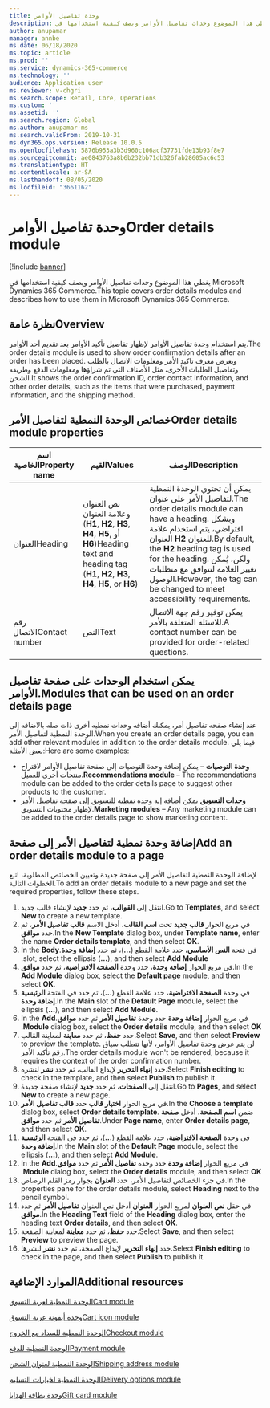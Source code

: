 ```yaml
---
title: وحدة تفاصيل الأوامر
description: يغطي هذا الموضوع وحدات تفاصيل الأوامر ويصف كيفية استخدامها في Microsoft Dynamics 365 Commerce.
author: anupamar
manager: annbe
ms.date: 06/18/2020
ms.topic: article
ms.prod: ''
ms.service: dynamics-365-commerce
ms.technology: ''
audience: Application user
ms.reviewer: v-chgri
ms.search.scope: Retail, Core, Operations
ms.custom: ''
ms.assetid: ''
ms.search.region: Global
ms.author: anupamar-ms
ms.search.validFrom: 2019-10-31
ms.dyn365.ops.version: Release 10.0.5
ms.openlocfilehash: 5876b953a3b3d960c106acf37731fde13b93f8e7
ms.sourcegitcommit: ae0843763a8b6b232bb71db326fab28605ac6c53
ms.translationtype: HT
ms.contentlocale: ar-SA
ms.lasthandoff: 08/05/2020
ms.locfileid: "3661162"
---
```

# <a name="order-details-module"></a><span data-ttu-id="6d4a8-103">وحدة تفاصيل الأوامر</span><span class="sxs-lookup"><span data-stu-id="6d4a8-103">Order details module</span></span>

[!include [banner](includes/banner.md)]

<span data-ttu-id="6d4a8-104">يغطي هذا الموضوع وحدات تفاصيل الأوامر ويصف كيفية استخدامها في Microsoft Dynamics 365 Commerce.</span><span class="sxs-lookup"><span data-stu-id="6d4a8-104">This topic covers order details modules and describes how to use them in Microsoft Dynamics 365 Commerce.</span></span>

## <a name="overview"></a><span data-ttu-id="6d4a8-105">نظرة عامة</span><span class="sxs-lookup"><span data-stu-id="6d4a8-105">Overview</span></span>

<span data-ttu-id="6d4a8-106">يتم استخدام وحدة تفاصيل الأوامر لإظهار تفاصيل تأكيد الأوامر بعد تقديم أحد الأوامر.</span><span class="sxs-lookup"><span data-stu-id="6d4a8-106">The order details module is used to show order confirmation details after an order has been placed.</span></span> <span data-ttu-id="6d4a8-107">ويعرض معرف تاكيد الأمر ومعلومات الاتصال بالطلب وتفاصيل الطلبات الأخرى، مثل الأصناف التي تم شراؤها ومعلومات الدفع وطريقه الشحن.</span><span class="sxs-lookup"><span data-stu-id="6d4a8-107">It shows the order confirmation ID, order contact information, and other order details, such as the items that were purchased, payment information, and the shipping method.</span></span>

## <a name="order-details-module-properties"></a><span data-ttu-id="6d4a8-108">خصائص الوحدة النمطية لتفاصيل الأمر</span><span class="sxs-lookup"><span data-stu-id="6d4a8-108">Order details module properties</span></span>

| <span data-ttu-id="6d4a8-109">اسم الخاصية</span><span class="sxs-lookup"><span data-stu-id="6d4a8-109">Property name</span></span>  | <span data-ttu-id="6d4a8-110">القيم</span><span class="sxs-lookup"><span data-stu-id="6d4a8-110">Values</span></span> | <span data-ttu-id="6d4a8-111">‏‏الوصف</span><span class="sxs-lookup"><span data-stu-id="6d4a8-111">Description</span></span> |
|----------------|--------|-------------|
| <span data-ttu-id="6d4a8-112">العنوان</span><span class="sxs-lookup"><span data-stu-id="6d4a8-112">Heading</span></span>        | <span data-ttu-id="6d4a8-113">نص العنوان وعلامة العنوان (**H1**, **H2**, **H3**, **H4**, **H5**, أو **H6**)</span><span class="sxs-lookup"><span data-stu-id="6d4a8-113">Heading text and heading tag (**H1**, **H2**, **H3**, **H4**, **H5**, or **H6**)</span></span> | <span data-ttu-id="6d4a8-114">يمكن أن تحتوي الوحدة النمطية لتفاصيل الأمر على عنوان.</span><span class="sxs-lookup"><span data-stu-id="6d4a8-114">The order details module can have a heading.</span></span> <span data-ttu-id="6d4a8-115">وبشكل افتراضي، يتم استخدام علامة العنوان **H2** للعنوان.</span><span class="sxs-lookup"><span data-stu-id="6d4a8-115">By default, the **H2** heading tag is used for the heading.</span></span> <span data-ttu-id="6d4a8-116">ولكن، يُمكن تغيير العلامة لتتوافق مع متطلبات الوصول.</span><span class="sxs-lookup"><span data-stu-id="6d4a8-116">However, the tag can be changed to meet accessibility requirements.</span></span> |
| <span data-ttu-id="6d4a8-117">رقم الاتصال</span><span class="sxs-lookup"><span data-stu-id="6d4a8-117">Contact number</span></span> | <span data-ttu-id="6d4a8-118">النص</span><span class="sxs-lookup"><span data-stu-id="6d4a8-118">Text</span></span> | <span data-ttu-id="6d4a8-119">يمكن توفير رقم جهة الاتصال للاسئله المتعلقة بالأمر.</span><span class="sxs-lookup"><span data-stu-id="6d4a8-119">A contact number can be provided for order-related questions.</span></span> |

## <a name="modules-that-can-be-used-on-an-order-details-page"></a><span data-ttu-id="6d4a8-120">يمكن استخدام الوحدات على صفحة تفاصيل الأوامر.</span><span class="sxs-lookup"><span data-stu-id="6d4a8-120">Modules that can be used on an order details page</span></span>

<span data-ttu-id="6d4a8-121">عند إنشاء صفحه تفاصيل أمر، يمكنك أضافه وحدات نمطيه أخرى ذات صله بالاضافه إلى الوحدة النمطية لتفاصيل الأمر.</span><span class="sxs-lookup"><span data-stu-id="6d4a8-121">When you create an order details page, you can add other relevant modules in addition to the order details module.</span></span> <span data-ttu-id="6d4a8-122">فيما يلي بعض الأمثلة:</span><span class="sxs-lookup"><span data-stu-id="6d4a8-122">Here are some examples:</span></span>

- <span data-ttu-id="6d4a8-123">**وحدة التوصيات** – يمكن إضافة وحدة التوصيات إلى صفحة تفاصيل الأوامر لاقتراح منتجات أخرى للعميل.</span><span class="sxs-lookup"><span data-stu-id="6d4a8-123">**Recommendations module** – The recommendations module can be added to the order details page to suggest other products to the customer.</span></span>
- <span data-ttu-id="6d4a8-124">**وحدات التسويق** يمكن أضافه إيه وحده نمطيه للتسويق إلى صفحه تفاصيل الأمر لإظهار محتويات التسويق.</span><span class="sxs-lookup"><span data-stu-id="6d4a8-124">**Marketing modules** – Any marketing module can be added to the order details page to show marketing content.</span></span>

## <a name="add-an-order-details-module-to-a-page"></a><span data-ttu-id="6d4a8-125">إضافة وحدة نمطية لتفاصيل الأمر إلى صفحة</span><span class="sxs-lookup"><span data-stu-id="6d4a8-125">Add an order details module to a page</span></span>

<span data-ttu-id="6d4a8-126">لإضافة الوحدة النمطية لتفاصيل الأمر إلى صفحة جديدة وتعيين الخصائص المطلوبة، اتبع الخطوات التالية.</span><span class="sxs-lookup"><span data-stu-id="6d4a8-126">To add an order details module to a new page and set the required properties, follow these steps.</span></span>

1. <span data-ttu-id="6d4a8-127">انتقل إلى **القوالب**، ثم حدد **جديد** لإنشاء قالب جديد.</span><span class="sxs-lookup"><span data-stu-id="6d4a8-127">Go to **Templates**, and select **New** to create a new template.</span></span>
1. <span data-ttu-id="6d4a8-128">في مربع الحوار **قالب جديد** تحت **اسم القالب**، أدخل الاسم **قالب تفاصيل الأمر**، ثم حدد **موافق**.</span><span class="sxs-lookup"><span data-stu-id="6d4a8-128">In the **New Template** dialog box, under **Template name**, enter the name **Order details template**, and then select **OK**.</span></span>
1. <span data-ttu-id="6d4a8-129">في فتحة **النص الأساسي‬‬‏‫**، حدد علامة القطع (**...**)، ثم حدد **إضافة وحدة**.</span><span class="sxs-lookup"><span data-stu-id="6d4a8-129">In the **Body** slot, select the ellipsis (**...**), and then select **Add Module**.</span></span>
1. <span data-ttu-id="6d4a8-130">في مربع الحوار **إضافة وحدة**، حدد وحدة **الصفحة الافتراضية‬**، ثم حدد **موافق**.</span><span class="sxs-lookup"><span data-stu-id="6d4a8-130">In the **Add Module** dialog box, select the **Default page** module, and then select **OK**.</span></span>
1. <span data-ttu-id="6d4a8-131">في الفتحة **الرئيسية‏‎** في وحدة **الصفحة الافتراضية**، حدد علامة القطع (**...**)، ثم حدد **إضافة وحدة**.</span><span class="sxs-lookup"><span data-stu-id="6d4a8-131">In the **Main** slot of the **Default Page** module, select the ellipsis (**...**), and then select **Add Module**.</span></span>
1. <span data-ttu-id="6d4a8-132">في مربع الحوار **إضافة وحدة** حدد وحدة ‬‏‫**تفاصيل الأمر** ثم حدد **موافق**.</span><span class="sxs-lookup"><span data-stu-id="6d4a8-132">In the **Add Module** dialog box, select the **Order details** module, and then select **OK**.</span></span>
1. <span data-ttu-id="6d4a8-133">حدد **حفظ**، ثم حدد **معاينة** لمعاينة القالب.</span><span class="sxs-lookup"><span data-stu-id="6d4a8-133">Select **Save**, and then select **Preview** to preview the template.</span></span> <span data-ttu-id="6d4a8-134">لن يتم عرض وحدة تفاصيل الأوامر، لأنها تتطلب سياق رقم تأكيد الأمر.</span><span class="sxs-lookup"><span data-stu-id="6d4a8-134">The order details module won't be rendered, because it requires the context of the order confirmation number.</span></span>
1. <span data-ttu-id="6d4a8-135">حدد **إنهاء التحرير** لإيداع القالب، ثم حدد **نشر** لنشره.</span><span class="sxs-lookup"><span data-stu-id="6d4a8-135">Select **Finish editing** to check in the template, and then select **Publish** to publish it.</span></span>
1. <span data-ttu-id="6d4a8-136">انتقل إلى **الصفحات**، ثم حدد **جديد** لإنشاء صفحة جديدة.</span><span class="sxs-lookup"><span data-stu-id="6d4a8-136">Go to **Pages**, and select **New** to create a new page.</span></span>
1. <span data-ttu-id="6d4a8-137">في مربع الحوار **اختيار قالب** حدد **قالب تفاصيل الأمر**.</span><span class="sxs-lookup"><span data-stu-id="6d4a8-137">In the **Choose a template** dialog box, select **Order details template**.</span></span> <span data-ttu-id="6d4a8-138">ضمن **اسم الصفحة**، أدخل **صفحة تفاصيل الأمر** ثم حدد **موافق‏‎**.</span><span class="sxs-lookup"><span data-stu-id="6d4a8-138">Under **Page name**, enter **Order details page**, and then select **OK**.</span></span>
1. <span data-ttu-id="6d4a8-139">في الفتحة **الرئيسية‏‎** في وحدة **الصفحة الافتراضية**، حدد علامة القطع (**...**)، ثم حدد **إضافة وحدة**.</span><span class="sxs-lookup"><span data-stu-id="6d4a8-139">In the **Main** slot of the **Default Page** module, select the ellipsis (**...**), and then select **Add Module**.</span></span>
1. <span data-ttu-id="6d4a8-140">في مربع الحوار **إضافة وحدة** حدد وحدة ‬‏‫**تفاصيل الأمر** ثم حدد **موافق**.</span><span class="sxs-lookup"><span data-stu-id="6d4a8-140">In the **Add Module** dialog box, select the **Order details** module, and then select **OK**.</span></span>
1. <span data-ttu-id="6d4a8-141">في جزء الخصائص لتفاصيل الأمر، حدد **العنوان** بجوار رمز القلم الرصاص.</span><span class="sxs-lookup"><span data-stu-id="6d4a8-141">In the properties pane for the order details module, select **Heading** next to the pencil symbol.</span></span>
1. <span data-ttu-id="6d4a8-142">في حقل **نص العنوان** لمربع الحوار **العنوان** أدخل نص العنوان **تفاصيل الأمر** ثم حدد **موافق**.</span><span class="sxs-lookup"><span data-stu-id="6d4a8-142">In the **Heading Text** field of the **Heading** dialog box, enter the heading text **Order details**, and then select **OK**.</span></span>
1. <span data-ttu-id="6d4a8-143">حدد **حفظ**، ثم حدد **معاينة** لمعاينة الصفحة.</span><span class="sxs-lookup"><span data-stu-id="6d4a8-143">Select **Save**, and then select **Preview** to preview the page.</span></span>
1. <span data-ttu-id="6d4a8-144">حدد **إنهاء التحرير** لإيداع الصفحة، ثم حدد **نشر** لنشرها.</span><span class="sxs-lookup"><span data-stu-id="6d4a8-144">Select **Finish editing** to check in the page, and then select **Publish** to publish it.</span></span>

## <a name="additional-resources"></a><span data-ttu-id="6d4a8-145">الموارد الإضافية</span><span class="sxs-lookup"><span data-stu-id="6d4a8-145">Additional resources</span></span>

[<span data-ttu-id="6d4a8-146">الوحدة النمطية لعربة التسوق</span><span class="sxs-lookup"><span data-stu-id="6d4a8-146">Cart module</span></span>](add-cart-module.md)

[<span data-ttu-id="6d4a8-147">وحدة أيقونة عربة التسوق</span><span class="sxs-lookup"><span data-stu-id="6d4a8-147">Cart icon module</span></span>](cart-icon-module.md)

[<span data-ttu-id="6d4a8-148">الوحدة النمطية للسداد مع الخروج</span><span class="sxs-lookup"><span data-stu-id="6d4a8-148">Checkout module</span></span>](add-checkout-module.md)

[<span data-ttu-id="6d4a8-149">الوحدة النمطية للدفع</span><span class="sxs-lookup"><span data-stu-id="6d4a8-149">Payment module</span></span>](payment-module.md)

[<span data-ttu-id="6d4a8-150">الوحدة النمطية لعنوان الشحن</span><span class="sxs-lookup"><span data-stu-id="6d4a8-150">Shipping address module</span></span>](ship-address-module.md)

[<span data-ttu-id="6d4a8-151">الوحدة النمطية لخيارات التسليم</span><span class="sxs-lookup"><span data-stu-id="6d4a8-151">Delivery options module</span></span>](delivery-options-module.md)

[<span data-ttu-id="6d4a8-152">وحدة بطاقة الهدايا</span><span class="sxs-lookup"><span data-stu-id="6d4a8-152">Gift card module</span></span>](add-giftcard.md)
